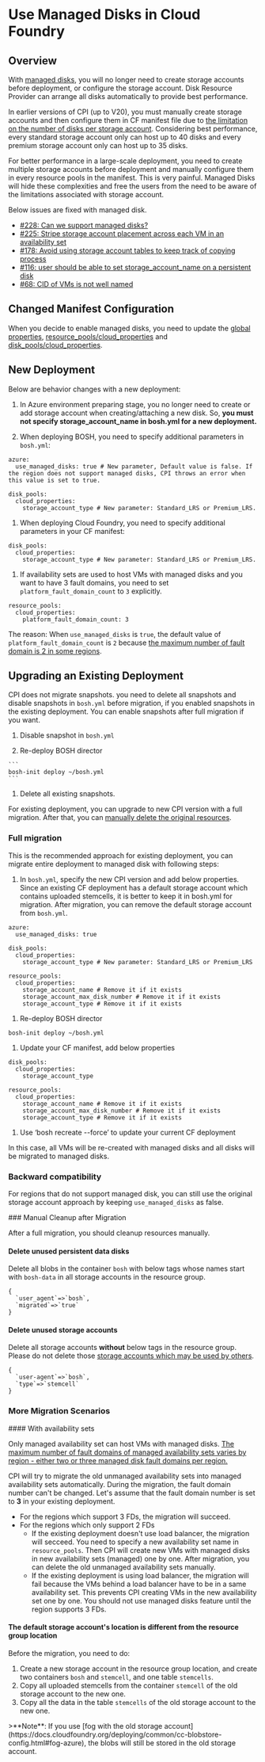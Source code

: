 # Use Managed Disks in Cloud Foundry

## Overview

With [managed disks](https://azure.microsoft.com/en-us/blog/announcing-general-availability-of-managed-disks-and-larger-scale-sets/), you will no longer need to create storage accounts before deployment, or configure the storage account. Disk Resource Provider can arrange all disks automatically to provide best performance.

In earlier versions of CPI (up to V20), you must manually create storage accounts and then configure them in CF manifest file due to [the limitation on the number of disks per storage account](https://docs.microsoft.com/en-us/azure/azure-subscription-service-limits). Considering best performance, every standard storage account only can host up to 40 disks and every premium storage account only can host up to 35 disks.

For better performance in a large-scale deployment, you need to create multiple storage accounts before deployment and manually configure them in every resource pools in the manifest. This is very painful. Managed Disks will hide these complexities and free the users from the need to be aware of the limitations associated with storage account.

Below issues are fixed with managed disk.

* [#228: Can we support managed disks?](https://github.com/cloudfoundry-incubator/bosh-azure-cpi-release/issues/228)
* [#225: Stripe storage account placement across each VM in an availability set](https://github.com/cloudfoundry-incubator/bosh-azure-cpi-release/issues/225)
* [#178: Avoid using storage account tables to keep track of copying process](https://github.com/cloudfoundry-incubator/bosh-azure-cpi-release/issues/178)
* [#116: user should be able to set storage_account_name on a persistent disk](https://github.com/cloudfoundry-incubator/bosh-azure-cpi-release/issues/116)
* [#68: CID of VMs is not well named](https://github.com/cloudfoundry-incubator/bosh-azure-cpi-release/issues/68)

## Changed Manifest Configuration

When you decide to enable managed disks, you need to update the [global properties](http://bosh.io/docs/azure-cpi.html#global), [resource_pools/cloud_properties](http://bosh.io/docs/azure-cpi.html#resource-pools) and [disk_pools/cloud_properties](http://bosh.io/docs/azure-cpi.html#disk-pools).

## New Deployment

Below are behavior changes with a new deployment:

1. In Azure environment preparing stage, you no longer need to create or add storage account when creating/attaching a new disk. So, **you must not specify storage_account_name in bosh.yml for a new deployment.**

1. When deploying BOSH, you need to specify additional parameters in `bosh.yml`:

  ```
  azure:
    use_managed_disks: true # New parameter, Default value is false. If the region does not support managed disks, CPI throws an error when this value is set to true.

  disk_pools:
    cloud_properties:
      storage_account_type # New parameter: Standard_LRS or Premium_LRS.
  ```

1. When deploying Cloud Foundry, you need to specify additional parameters in your CF manifest:

  ```
  disk_pools:
    cloud_properties:
      storage_account_type # New parameter: Standard_LRS or Premium_LRS.
  ```

1. If availability sets are used to host VMs with managed disks and you want to have 3 fault domains, you need to set `platform_fault_domain_count` to `3` explicitly.

  ```
  resource_pools:
    cloud_properties:
      platform_fault_domain_count: 3
  ```

  The reason: When `use_managed_disks` is `true`, the default value of `platform_fault_domain_count` is `2` because [the maximum number of fault domain is 2 in some regions](#with-avset).

## Upgrading an Existing Deployment

CPI does not migrate snapshots. you need to delete all snapshots and disable snapshots in `bosh.yml` before migration, if you enabled snapshots in the existing deployment. You can enable snapshots after full migration if you want.

  1. Disable snapshot in `bosh.yml`

  1. Re-deploy BOSH director

    ```
    bosh-init deploy ~/bosh.yml
    ```

  1. Delete all existing snapshots.

For existing deployment, you can upgrade to new CPI version with a full migration. After that, you can [manually delete the original resources](#manual-cleanup).

### Full migration

This is the recommended approach for existing deployment, you can migrate entire deployment to managed disk with following steps:

1. In `bosh.yml`, specify the new CPI version and add below properties. Since an existing CF deployment has a default storage account which contains uploaded stemcells, it is better to keep it in bosh.yml for migration. After migration, you can remove the default storage account from `bosh.yml`.

  ```
  azure:
    use_managed_disks: true

  disk_pools:
    cloud_properties:
      storage_account_type # New parameter: Standard_LRS or Premium_LRS

  resource_pools:
    cloud_properties:
      storage_account_name # Remove it if it exists
      storage_account_max_disk_number # Remove it if it exists
      storage_account_type # Remove it if it exists
  ```

1. Re-deploy BOSH director

  ```
  bosh-init deploy ~/bosh.yml
  ```

1. Update your CF manifest, add below properties

  ```
  disk_pools:
    cloud_properties:
      storage_account_type

  resource_pools:
    cloud_properties:
      storage_account_name # Remove it if it exists
      storage_account_max_disk_number # Remove it if it exists
      storage_account_type # Remove it if it exists
  ```

1. Use ‘bosh recreate --force’ to update your current CF deployment

In this case, all VMs will be re-created with managed disks and all disks will be migrated to managed disks.

### Backward compatibility

For regions that do not support managed disk, you can still use the original storage account approach by keeping `use_managed_disks` as false.

<a name="manual-cleanup" />
### Manual Cleanup after Migration

After a full migration, you should cleanup resources manually.

#### Delete unused persistent data disks

Delete all blobs in the container `bosh` with below tags whose names start with `bosh-data` in all storage accounts in the resource group.

```
{
  `user_agent`=>`bosh`,
  `migrated`=>`true`
}
```

#### Delete unused storage accounts

Delete all storage accounts **without** below tags in the resource group. Please do not delete those [storage accounts which may be used by others](#fog-azure).

```
{
  `user-agent`=>`bosh`,
  `type`=>`stemcell`
}
```


### More Migration Scenarios

<a name="with-avset">
#### With availability sets

Only managed availability set can host VMs with managed disks. [The maximum number of fault domains of managed availability sets varies by region - either two or three managed disk fault domains per region.](https://docs.microsoft.com/en-us/azure/virtual-machines/virtual-machines-windows-manage-availability#configure-multiple-virtual-machines-in-an-availability-set-for-redundancy)

CPI will try to migrate the old unmanaged availability sets into managed availability sets automatically. During the migration, the fault domain number can't be changed. Let's assume that the fault domain number is set to **3** in your existing deployment.

* For the regions which support 3 FDs, the migration will succeed.
* For the regions which only support 2 FDs
  * If the existing deployment doesn't use load balancer, the migration will secceed. You need to specify a new availability set name in `resource_pools`. Then CPI will create new VMs with managed disks in new availability sets (managed) one by one. After migration, you can delete the old unmanaged availability sets manually.
  * If the existing deployment is using load balancer, the migration will fail because the VMs behind a load balancer have to be in a same availability set. This prevents CPI creating VMs in the new availability set one by one. You should not use managed disks feature until the region supports 3 FDs.

#### The default storage account's location is different from the resource group location

Before the migration, you need to do:

1. Create a new storage account in the resource group location, and create two containers `bosh` and `stemcell`, and one table `stemcells`.
1. Copy all uploaded stemcells from the container `stemcell` of the old storage account to the new one.
1. Copy all the data in the table `stemcells` of the old storage account to the new one.

<a name="fog-azure"/>
>**Note**: If you use [fog with the old storage account](https://docs.cloudfoundry.org/deploying/common/cc-blobstore-config.html#fog-azure), the blobs will still be stored in the old storage account.
